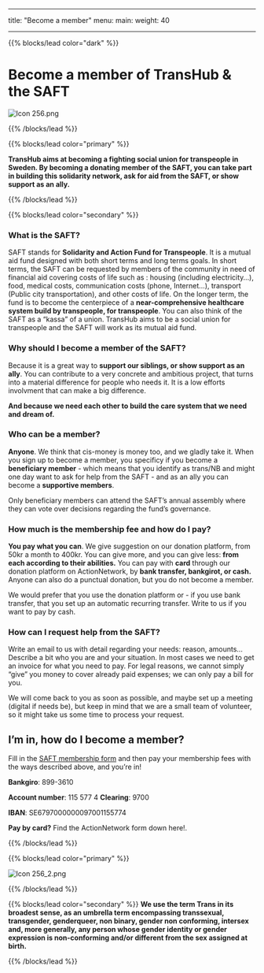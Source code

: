 
---
title: "Become a member"
menu:
  main:
    weight: 40

---

{{% blocks/lead color="dark" %}}

# **Become a member of TransHub & the SAFT** #

<img src="/Icon 256.png" alt="Icon 256.png" />

{{% /blocks/lead %}}

{{% blocks/lead color="primary" %}}


**TransHub aims at becoming a fighting social union for transpeople in Sweden. By becoming a donating member of the SAFT, you can take part in building this solidarity network, ask for aid from the SAFT, or show support as an ally.**

{{% /blocks/lead %}}

{{% blocks/lead color="secondary" %}}

### What is the SAFT?

SAFT stands for **Solidarity and Action Fund for Transpeople**. It is a mutual aid fund designed with both short terms and long terms goals.
In short terms, the SAFT can be requested by members of the community in need of financial aid covering costs of life such as : housing (including electricity…), food, medical costs, communication costs (phone, Internet…), transport (Public city transportation), and other costs of life.
On the longer term, the fund is to become the centerpiece of a **near-comprehensive healthcare system build by transpeople, for transpeople**. 
You can also think of the SAFT as a “kassa” of a union. TransHub aims to be a social union for transpeople and the SAFT will work as its mutual aid fund.

### Why should I become a member of the SAFT?

Because it is a great way to **support our siblings, or show support as an ally**. You can contribute to a very concrete and ambitious project, that turns into a material difference for people who needs it. It is a low efforts involvment that can make a big difference. 

**And because we need each other to build the care system that we need and dream of.**

### Who can be a member?

**Anyone**. We think that cis-money is money too, and we gladly take it. When you sign up to become a member, you specificy if you become a **beneficiary member** - which means that you identify as trans/NB and might one day want to ask for help from the SAFT -  and as an ally you can become a **supportive members**. 

Only beneficiary members can attend the SAFT’s annual assembly where they can vote over decisions regarding the fund’s governance. 

### How much is the membership fee and how do I pay?

**You pay what you can**. We give suggestion on our donation platform, from 50kr a month to 400kr. You can give more, and you can give less: **from each according to their abilities.** 
You can pay with **card** through our donation platform on ActionNetwork, by **bank transfer, bankgirot, or cash.** 
Anyone can also do a punctual donation, but you do not become a member.

We would prefer that you use the donation platform or - if you use bank transfer, that you set up an automatic recurring transfer. Write to us if you want to pay by cash.

### How can I request help from the SAFT?

Write an email to us with detail regarding your needs: reason, amounts… Describe a bit who you are and your situation. In most cases we need to get an invoice for what you need to pay. For legal reasons, we cannot simply “give” you money to cover already paid expenses; we can only pay a bill for you. 

We will come back to you as soon as possible, and maybe set up a meeting (digital if needs be), but keep in mind that we are a small team of volunteer, so it might take us some time to process your request.

## **I’m in, how do I become a member?**

Fill in the <a href="https://cryptpad.fr/form/#/2/form/view/8rbWLkFmnWschlgh0pxpp29pqCI0sJb3P-BESRk1Ooo/">SAFT membership form</a>  and then pay your membership fees with the ways described above, and you’re in!

**Bankgiro**: 899-3610

**Account number**: 115 577 4
**Clearing**: 9700

**IBAN**: SE6797000000097001155774

**Pay by card?** Find the ActionNetwork form down here!.

{{% /blocks/lead %}}

{{% blocks/lead color="primary" %}}


<img src="/Icon 256_2.png" alt="Icon 256_2.png" />

<script src='https://actionnetwork.org/widgets/v5/fundraising/saft-social-action-fund-for-transpeople?format=js&source=widget'></script><div id='can-fundraising-area-saft-social-action-fund-for-transpeople' style='width: 600px'><!-- this div is the target for our HTML insertion --></div>


{{% /blocks/lead %}}

{{% blocks/lead color="secondary" %}}
**We use the term Trans in its broadest sense, as an umbrella term encompassing transsexual, transgender, genderqueer, non binary, gender non conforming, intersex and, more generally, any person whose gender identity or gender expression is non-conforming and/or different from the sex assigned at birth.**

{{% /blocks/lead %}}
